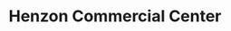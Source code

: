 ---
title: "Henzon Commercial Center"
url: /batangas-city/henzon-commercial-center/
shop: wholesale
---